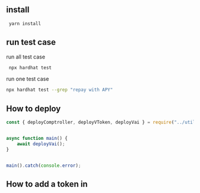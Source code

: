 
## install
```sh
 yarn install 
```

## run test case
run all test case 
```sh
 npx hardhat test
```
run one test case 
```sh
npx hardhat test --grep "repay with APY"
```

## How to deploy
 
```js
const { deployComptroller, deployVToken, deployVai } = require("../utils/deploy_on_bsc_testnet");


async function main() {
    await deployVai();
}


main().catch(console.error);
```


## How to add a token in 
